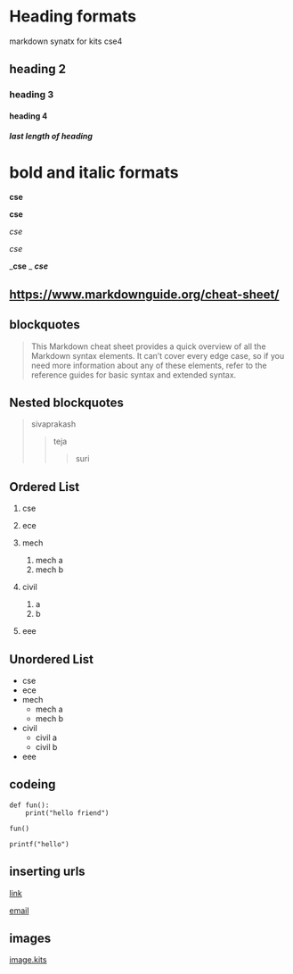 # Heading formats
markdown synatx for kits cse4 
## heading 2
### heading 3
#### heading 4
##### last length of heading
# bold and italic formats
**cse**

__cse__

*cse*

_cse_

_**cse**
_
__*cse*__

## https://www.markdownguide.org/cheat-sheet/

## blockquotes
> This Markdown cheat sheet provides a quick overview of all the Markdown syntax elements. It can’t cover every edge case, so if you need more information about any of these elements, refer to the reference guides for basic syntax and extended syntax.
## Nested blockquotes
> sivaprakash
>> teja
>>> suri
## Ordered List
1. cse
2. ece
3. mech
    1. mech a 
    1. mech b
4. civil
    1. a
    2. b
      
5. eee
## Unordered List
- cse
- ece
- mech
    * mech a
    * mech b
- civil
    * civil a
    * civil b
- eee
## codeing
```
def fun():
    print("hello friend")
```
```
fun()
```
`
printf("hello")
`
## inserting urls
[link](https://www.markdownguide.org/cheat-sheet/)

[email](http://www.gmail.com)
## images
[image.kits](https://www.google.com/search?q=kits+college&sxsrf=ALeKk03BNEpgV1q74fwCQ234A-Hl4sHscw:1612243392065&source=lnms&tbm=isch&sa=X&ved=2ahUKEwjLlbPVusruAhWo-GEKHd27)
